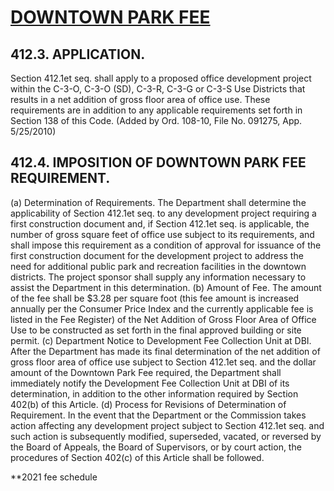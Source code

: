 # [DOWNTOWN PARK FEE](http://library.amlegal.com/nxt/gateway.dll/California/planning/article4developmentimpactfeesandprojectr?f=templates$fn=default.htm$3.0$vid=amlegal:sanfrancisco_ca$anc=JD_412)


## 412.3.  APPLICATION.
   Section 412.1et seq. shall apply to a proposed office development project within the C-3-O, C-3-O (SD), C-3-R, C-3-G or C-3-S Use Districts that results in a net addition of gross floor area of office use. These requirements are in addition to any applicable requirements set forth in Section 138 of this Code. (Added by Ord. 108-10, File No. 091275, App. 5/25/2010)

## 412.4.  IMPOSITION OF DOWNTOWN PARK FEE REQUIREMENT.
   (a)   Determination of Requirements. The Department shall determine the applicability of Section 412.1et seq. to any development project requiring a first construction document and, if Section 412.1et seq. is applicable, the number of gross square feet of office use subject to its requirements, and shall impose this requirement as a condition of approval for issuance of the first construction document for the development project to address the need for additional public park and recreation facilities in the downtown districts. The project sponsor shall supply any information necessary to assist the Department in this determination.
   (b)   Amount of Fee. The amount of the fee shall be $3.28 per square foot (this fee amount is increased annually per the Consumer Price Index and the currently applicable fee is listed in the Fee Register) of the Net Addition of Gross Floor Area of Office Use to be constructed as set forth in the final approved building or site permit.
   (c)   Department Notice to Development Fee Collection Unit at DBI. After the Department has made its final determination of the net addition of gross floor area of office use subject to Section 412.1et seq. and the dollar amount of the Downtown Park Fee required, the Department shall immediately notify the Development Fee Collection Unit at DBI of its determination, in addition to the other information required by Section 402(b) of this Article.
   (d)   Process for Revisions of Determination of Requirement. In the event that the Department or the Commission takes action affecting any development project subject to Section 412.1et seq. and such action is subsequently modified, superseded, vacated, or reversed by the Board of Appeals, the Board of Supervisors, or by court action, the procedures of Section 402(c) of this Article shall be followed.

   **2021 fee schedule
